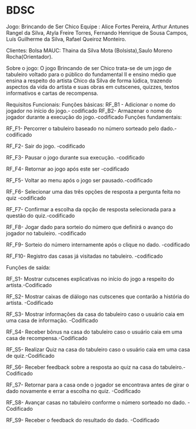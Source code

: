 # BDSC

Jogo: Brincando de Ser Chico
Equipe : Alice Fortes Pereira, Arthur Antunes Rangel da Silva, Atyla Freire Torres, Fernando Henrique de Sousa Campos, Luís Guilherme da Silva, Rafael Queiroz Monteiro.

Clientes: Bolsa MAUC: Thaina da Silva Mota (Bolsista),Saulo Moreno Rocha(Orientador).

Sobre o jogo: O jogo Brincando de ser Chico trata-se de um jogo de tabuleiro voltado para o público do fundamental II e ensino médio que ensina a respeito do artista Chico da Silva de forma lúdica, trazendo aspectos da vida do artista e suas obras em cutscenes, quizzes, textos informativos e cartas de recompensa.
 
Requisitos Funcionais:
Funções básicas:
RF_B1 - Adicionar o  nome do jogador no início do jogo.- codificado
RF_B2- Armazenar o nome do jogador durante a execução do jogo.-codificado
Funções fundamentais:

RF_F1- Percorrer o tabuleiro baseado no número sorteado pelo dado.-codificado

RF_F2- Sair do jogo. -codificado

RF_F3- Pausar o jogo durante sua execução. -codificado

RF_F4- Retornar ao jogo após este ser -codificado

RF_F5- Voltar ao menu após o jogo ser pausado.-codificado

RF_F6- Selecionar uma das três opções de resposta a pergunta feita no quiz -codificado

RF_F7- Confirmar a escolha da opção de resposta selecionada para a questão do quiz.-codificado

RF_F8- Jogar dado para sorteio do número que definirá o avanço do jogador no tabuleiro. -codificado

RF_F9- Sorteio do número internamente após o clique no dado. -codificado

RF_F10- Registro das casas já visitadas no tabuleiro. -codificado

Funções de saída:

RF_S1- Mostrar cutscenes explicativas no início do jogo a respeito do artista.-Codificado

RF_S2- Mostrar caixas de diálogo nas cutscenes que contarão a história do artista. -Codificado

RF_S3- Mostrar informações da casa do tabuleiro caso o usuário caia em uma casa de informação. -Codificado

RF_S4- Receber bônus na casa do tabuleiro caso o usuário caia em uma casa de recompensa.-Codificado

RF_S5- Realizar Quiz na casa do tabuleiro caso o usuário caia em uma casa de quiz.-Codificado

RF_S6- Receber feedback sobre a resposta ao quiz na casa do tabuleiro.-Codificado

RF_S7- Retornar para a casa onde o jogador se encontrava antes de girar o dado novamente e errar a escolha no quiz. -Codificado

RF_S8- Avançar casas no tabuleiro conforme o número sorteado no dado. -Codificado

RF_S9- Receber o feedback do resultado do dado. -Codificado





